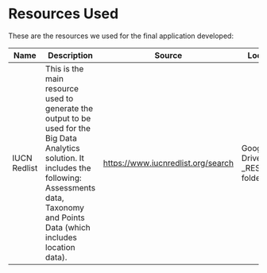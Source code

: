 # Resources Used
These are the resources we used for the final application developed:

| Name | Description | Source | Location |
| --- | --- | --- | --- |
| IUCN Redlist | This is the main resource used to generate the output to be used for the Big Data Analytics solution. It includes the following:  Assessments data, Taxonomy and Points Data (which includes location data). | https://www.iucnredlist.org/search | Google Drive _RESEARCH folder |

